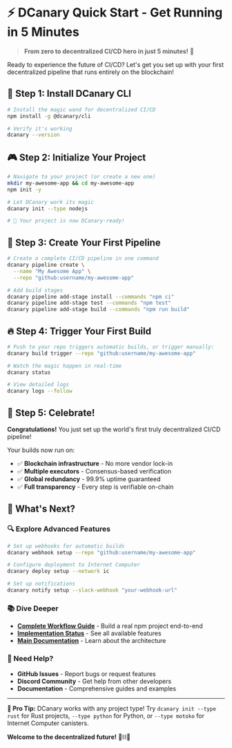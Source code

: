 # ⚡ DCanary Quick Start - Get Running in 5 Minutes

> **From zero to decentralized CI/CD hero in just 5 minutes!** 🚀

Ready to experience the future of CI/CD? Let's get you set up with your first decentralized pipeline that runs entirely on the blockchain!

## 🎯 Step 1: Install DCanary CLI

```bash
# Install the magic wand for decentralized CI/CD
npm install -g @dcanary/cli

# Verify it's working
dcanary --version
```

## 🎮 Step 2: Initialize Your Project

```bash
# Navigate to your project (or create a new one)
mkdir my-awesome-app && cd my-awesome-app
npm init -y

# Let DCanary work its magic
dcanary init --type nodejs

# 🎉 Your project is now DCanary-ready!
```

## 🚀 Step 3: Create Your First Pipeline

```bash
# Create a complete CI/CD pipeline in one command
dcanary pipeline create \
  --name "My Awesome App" \
  --repo "github:username/my-awesome-app"

# Add build stages
dcanary pipeline add-stage install --commands "npm ci"
dcanary pipeline add-stage test --commands "npm test"
dcanary pipeline add-stage build --commands "npm run build"
```

## 🔥 Step 4: Trigger Your First Build

```bash
# Push to your repo triggers automatic builds, or trigger manually:
dcanary build trigger --repo "github:username/my-awesome-app"

# Watch the magic happen in real-time
dcanary status

# View detailed logs
dcanary logs --follow
```

## 🎉 Step 5: Celebrate!

**Congratulations!** You just set up the world's first truly decentralized CI/CD pipeline! 

Your builds now run on:

- ✅ **Blockchain infrastructure** - No more vendor lock-in
- ✅ **Multiple executors** - Consensus-based verification  
- ✅ **Global redundancy** - 99.9% uptime guaranteed
- ✅ **Full transparency** - Every step is verifiable on-chain

## 🌟 What's Next?

### 🔍 Explore Advanced Features

```bash
# Set up webhooks for automatic builds
dcanary webhook setup --repo "github:username/my-awesome-app"

# Configure deployment to Internet Computer
dcanary deploy setup --network ic

# Set up notifications
dcanary notify setup --slack-webhook "your-webhook-url"
```

### 📚 Dive Deeper

- **[Complete Workflow Guide](./COMPLETE_WORKFLOW_GUIDE.md)** - Build a real npm project end-to-end
- **[Implementation Status](./IMPLEMENTATION_STATUS.md)** - See all available features
- **[Main Documentation](./README.md)** - Learn about the architecture

### 🐛 Need Help?

- **GitHub Issues** - Report bugs or request features
- **Discord Community** - Get help from other developers  
- **Documentation** - Comprehensive guides and examples

---

**🎯 Pro Tip:** DCanary works with any project type! Try `dcanary init --type rust` for Rust projects, `--type python` for Python, or `--type motoko` for Internet Computer canisters.

**Welcome to the decentralized future!** 🐤⛓️🚀
